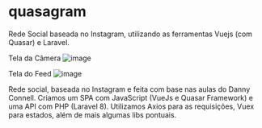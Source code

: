 # quasagram
Rede Social baseada no Instagram, utilizando as ferramentas Vuejs (com Quasar) e Laravel.

Tela da Câmera
![image](https://user-images.githubusercontent.com/44420212/132103962-69365af2-0aa7-41ee-a063-88a3f13dba7a.png)

Tela do Feed
![image](https://user-images.githubusercontent.com/44420212/132104026-f852c2ef-810d-49f2-a268-5aabc1c15730.png)


Rede social, baseada no Instagram e feita com base nas aulas do Danny Connell.
Criamos um SPA com JavaScript (VueJs e Quasar Framework) e uma API com PHP (Laravel 8).
Utilizamos Axios para as requisições, Vuex para estados, além de mais algumas libs pontuais.
